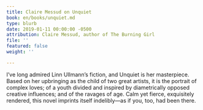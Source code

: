 ```yaml
---
title: Claire Messud on Unquiet
book: en/books/unquiet.md
type: blurb
date: 2019-01-11 00:00:00 -0500
attribution: Claire Messud, author of The Burning Girl
file: ''
featured: false
weight: ''

---
```

I’ve long admired Linn Ullmann’s fiction, and Unquiet is her masterpiece. Based on her upbringing as the child of two great artists, it is the portrait of complex loves; of a youth divided and inspired by diametrically opposed creative influences; and of the ravages of age. Calm yet fierce, exquisitely rendered, this novel imprints itself indelibly―as if you, too, had been there.